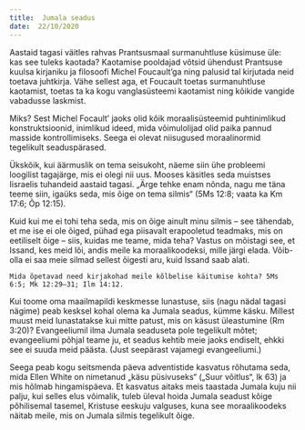 ```yaml
---
title:  Jumala seadus  
date:  22/10/2020  
---
```


Aastaid tagasi väitles rahvas Prantsusmaal surmanuhtluse küsimuse üle: kas see tuleks kaotada? Kaotamise pooldajad võtsid ühendust Prantsuse kuulsa kirjaniku ja filosoofi Michel Foucault’ga ning palusid tal kirjutada neid toetava juhtkirja. Vähe sellest aga, et Foucault toetas surmanuhtluse kaotamist, toetas ta ka kogu vanglasüsteemi kaotamist ning kõikide vangide vabadusse laskmist.

Miks? Sest Michel Focault’ jaoks olid kõik moraalisüsteemid puhtinimlikud konstruktsioonid, inimlikud ideed, mida võimulolijad olid paika pannud masside kontrollimiseks. Seega ei olevat niisugused moraalinormid tegelikult seaduspärased.

Ükskõik, kui äärmuslik on tema seisukoht, näeme siin ühe probleemi loogilist tagajärge, mis ei olegi nii uus. Mooses käsitles seda muistses Iisraelis tuhandeid aastaid tagasi. „Ärge tehke enam nõnda, nagu me täna teeme siin, igaüks seda, mis õige on tema silmis“ (5Ms 12:8; vaata ka Km 17:6; Õp 12:15).

Kuid kui me ei tohi teha seda, mis on õige ainult minu silmis – see tähendab, et me ise ei ole õiged, pühad ega piisavalt erapooletud teadmaks, mis on eetiliselt õige – siis, kuidas me teame, mida teha? Vastus on mõistagi see, et Issand, kes meid lõi, andis meile ka moraalikoodeksi, mille järgi elada. Võib-olla ei saa meie silmad sellest õigesti aru, kuid Issand saab alati.

`Mida õpetavad need kirjakohad meile kõlbelise käitumise kohta? 5Ms 6:5; Mk 12:29–31; Ilm 14:12.`

Kui toome oma maailmapildi keskmesse lunastuse, siis (nagu nädal tagasi nägime) peab kesksel kohal olema ka Jumala seadus, kümme käsku. Millest muust meid lunastatakse kui mitte patust, mis on käsust üleastumine (Rm 3:20)? Evangeeliumil ilma Jumala seaduseta pole tegelikult mõtet; evangeeliumi põhjal teame ju, et seadus kehtib meie jaoks endiselt, ehkki see ei suuda meid päästa. (Just seepärast vajamegi evangeeliumi.)

Seega peab kogu seitsmenda päeva adventistide kasvatus rõhutama seda, mida Ellen White on nimetanud „käsu püsivuseks“ („Suur võitlus“, lk 63) ja mis hõlmab hingamispäeva. Et kasvatus aitaks meis taastada Jumala kuju nii palju, kui selles elus võimalik, tuleb üleval hoida Jumala seadust kõige põhilisemal tasemel, Kristuse eeskuju valguses, kuna see moraalikoodeks näitab meile, mis on Jumala silmis tegelikult õige.